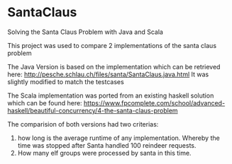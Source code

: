 SantaClaus
==========

Solving the Santa Claus Problem with Java and Scala

This project was used to compare 2 implementations of the santa claus problem

The Java Version is based on the implementation which can be retrieved here:
http://pesche.schlau.ch/files/santa/SantaClaus.java.html
It was slightly modified to match the testcases

The Scala implementation was ported from an existing haskell solution which can be found here:
https://www.fpcomplete.com/school/advanced-haskell/beautiful-concurrency/4-the-santa-claus-problem

The comparision of both versions had two criterias:
1. how long is the average runtime of any implementation. Whereby the time was stopped after Santa handled 100 reindeer requests. 
2. How many elf groups were processed by santa in this time.

